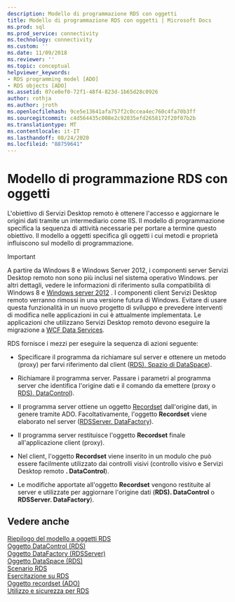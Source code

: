 ```yaml
---
description: Modello di programmazione RDS con oggetti
title: Modello di programmazione RDS con oggetti | Microsoft Docs
ms.prod: sql
ms.prod_service: connectivity
ms.technology: connectivity
ms.custom: ''
ms.date: 11/09/2018
ms.reviewer: ''
ms.topic: conceptual
helpviewer_keywords:
- RDS programming model [ADO]
- RDS objects [ADO]
ms.assetid: 07ce0ef0-72f1-48f4-823d-1b65d28c0926
author: rothja
ms.author: jroth
ms.openlocfilehash: 9ce5e13641afa757f2c0ccea4ec760c4fa70b3ff
ms.sourcegitcommit: c4d564435c008e2c92035efd2658172f20f07b2b
ms.translationtype: MT
ms.contentlocale: it-IT
ms.lasthandoff: 08/24/2020
ms.locfileid: "88759641"
---
```

# <a name="rds-programming-model-with-objects"></a>Modello di programmazione RDS con oggetti
L'obiettivo di Servizi Desktop remoto è ottenere l'accesso e aggiornare le origini dati tramite un intermediario come IIS. Il modello di programmazione specifica la sequenza di attività necessarie per portare a termine questo obiettivo. Il modello a oggetti specifica gli oggetti i cui metodi e proprietà influiscono sul modello di programmazione.  
  
> [!IMPORTANT]
>  A partire da Windows 8 e Windows Server 2012, i componenti server Servizi Desktop remoto non sono più inclusi nel sistema operativo Windows. per altri dettagli, vedere le informazioni di riferimento sulla compatibilità di Windows 8 e [Windows server 2012](https://www.microsoft.com/download/details.aspx?id=27416) . I componenti client Servizi Desktop remoto verranno rimossi in una versione futura di Windows. Evitare di usare questa funzionalità in un nuovo progetto di sviluppo e prevedere interventi di modifica nelle applicazioni in cui è attualmente implementata. Le applicazioni che utilizzano Servizi Desktop remoto devono eseguire la migrazione a [WCF Data Services](https://go.microsoft.com/fwlink/?LinkId=199565).  
  
 RDS fornisce i mezzi per eseguire la sequenza di azioni seguente:  
  
-   Specificare il programma da richiamare sul server e ottenere un metodo (proxy) per farvi riferimento dal client ([RDS). Spazio di DataSpace](../../reference/rds-api/dataspace-object-rds.md)).  
  
-   Richiamare il programma server. Passare i parametri al programma server che identifica l'origine dati e il comando da emettere (proxy o [RDS). DataControl](../../reference/rds-api/datacontrol-object-rds.md)).  
  
-   Il programma server ottiene un oggetto [Recordset](../../reference/ado-api/recordset-object-ado.md) dall'origine dati, in genere tramite ADO. Facoltativamente, l'oggetto **Recordset** viene elaborato nel server ([RDSServer. DataFactory](../../reference/rds-api/datafactory-object-rdsserver.md)).  
  
-   Il programma server restituisce l'oggetto **Recordset** finale all'applicazione client (proxy).  
  
-   Nel client, l'oggetto **Recordset** viene inserito in un modulo che può essere facilmente utilizzato dai controlli visivi (controllo visivo e Servizi Desktop remoto **. DataControl**).  
  
-   Le modifiche apportate all'oggetto **Recordset** vengono restituite al server e utilizzate per aggiornare l'origine dati (**RDS). DataControl** o **RDSServer. DataFactory**).  
  
## <a name="see-also"></a>Vedere anche  
 [Riepilogo del modello a oggetti RDS](./rds-object-model-summary.md)   
 [Oggetto DataControl (RDS)](../../reference/rds-api/datacontrol-object-rds.md)   
 [Oggetto DataFactory (RDSServer)](../../reference/rds-api/datafactory-object-rdsserver.md)   
 [Oggetto DataSpace (RDS)](../../reference/rds-api/dataspace-object-rds.md)   
 [Scenario RDS](./rds-scenario.md)   
 [Esercitazione su RDS](./rds-tutorial.md)   
 [Oggetto recordset (ADO)](../../reference/ado-api/recordset-object-ado.md)   
 [Utilizzo e sicurezza per RDS](./rds-usage-and-security.md)